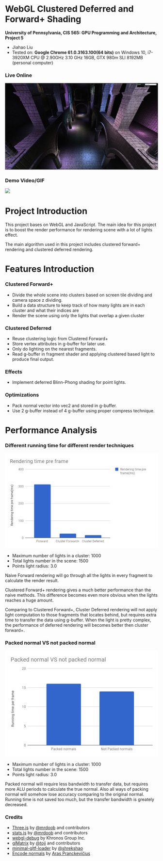 WebGL Clustered Deferred and Forward+ Shading
======================

**University of Pennsylvania, CIS 565: GPU Programming and Architecture, Project 5**

* Jiahao Liu
* Tested on: **Google Chrome 61.0.3163.100(64 bits)** on
  Windows 10, i7-3920XM CPU @ 2.90GHz 3.10 GHz 16GB, GTX 980m SLI 8192MB (personal computer)

### Live Online

[![](img/thumb.png)](http://TODO.github.io/Project5B-WebGL-Deferred-Shading)

### Demo Video/GIF

![](gif/final.gif)

Project Introduction
======================

This project bases on WebGL and JavaScript. The main idea for this project is to boost the render performance for rendering scene with a lot of lights effect.

The main algorithm used in this project includes clustered forward+ rendering and clustered deferred rendering.

Features Introduction
======================

### Clustered Forward+

* Divide the whole scene into clusters based on screen tile dividing and camera space z dividing.
* Build a data structure to keep track of how many lights are in each cluster and what their indices are
* Render the scene using only the lights that overlap a given cluster

###	Clustered Deferred

* Reuse clustering logic from Clustered Forward+
* Store vertex attributes in g-buffer for later use.
* Only do lighting on the nearest fragments. 
* Read g-buffer in fragment shader and applying clustered based light to produce final output.

###	Effects

* Implement deferred Blinn-Phong shading for point lights.

###	Optimizations

* Pack normal vector into vec2 and stored in g-buffer. 
* Use 2 g-buffer instead of 4 g-buffer using proper compress technique.
	
Performance Analysis
======================

###	Different running time for different render techniques

![](charts/1.png)

* Maximum number of lights in a cluster: 1000
* Total lights number in the scene: 1500
* Points light radius: 3.0

Naive Forward rendering will go through all the lights in every fragment to calculate the render result.

Clustered Forward+ rendering gives a much better performance than the naive methods. This difference becomes even more obvious when the lights reaches a huge amount.

Comparing to Clustered Forward+, Cluster Deferred rendering will not apply light computation to those fragments that locates behind, but requires extra time to transfer the data using g-buffer. When the light is pretty complex, the performance of deferred rendering will becomes better then cluster forward+.

###	Packed normal VS not packed normal

![](charts/2.png)

* Maximum number of lights in a cluster: 1000
* Total lights number in the scene: 1500
* Points light radius: 3.0

Packed normal will require less bandwidth to transfer data, but requires more ALU periods to calculate the true normal. Also all ways of packing normal will somehow lose accuracy comparing to the original normal. Running time is not saved too much, but the transfer bandwidth is greately decreased.

### Credits

* [Three.js](https://github.com/mrdoob/three.js) by [@mrdoob](https://github.com/mrdoob) and contributors
* [stats.js](https://github.com/mrdoob/stats.js) by [@mrdoob](https://github.com/mrdoob) and contributors
* [webgl-debug](https://github.com/KhronosGroup/WebGLDeveloperTools) by Khronos Group Inc.
* [glMatrix](https://github.com/toji/gl-matrix) by [@toji](https://github.com/toji) and contributors
* [minimal-gltf-loader](https://github.com/shrekshao/minimal-gltf-loader) by [@shrekshao](https://github.com/shrekshao)
* [Encode normals](https://aras-p.info/texts/CompactNormalStorage.html#method03spherical) by [Aras Pranckevičius](https://aras-p.info/)
